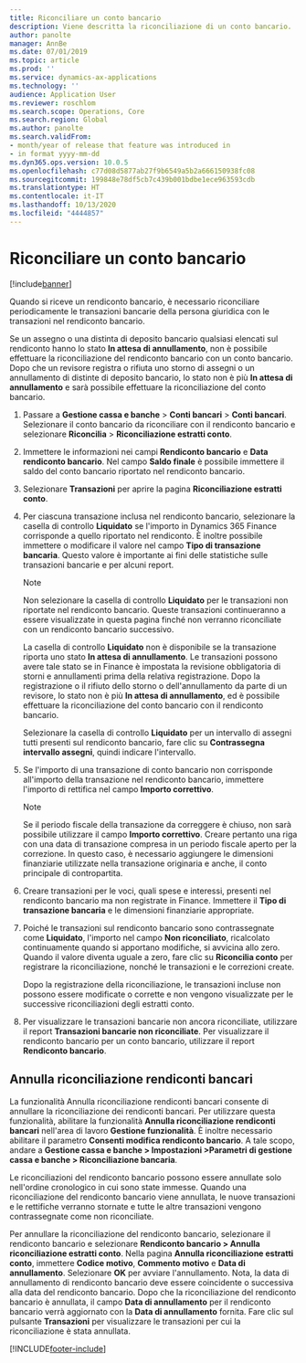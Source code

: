 ```yaml
---
title: Riconciliare un conto bancario
description: Viene descritta la riconciliazione di un conto bancario.
author: panolte
manager: AnnBe
ms.date: 07/01/2019
ms.topic: article
ms.prod: ''
ms.service: dynamics-ax-applications
ms.technology: ''
audience: Application User
ms.reviewer: roschlom
ms.search.scope: Operations, Core
ms.search.region: Global
ms.author: panolte
ms.search.validFrom:
- month/year of release that feature was introduced in
- in format yyyy-mm-dd
ms.dyn365.ops.version: 10.0.5
ms.openlocfilehash: c77d08d5877ab27f9b6549a5b2a666150938fc08
ms.sourcegitcommit: 199848e78df5cb7c439b001bdbe1ece963593cdb
ms.translationtype: HT
ms.contentlocale: it-IT
ms.lasthandoff: 10/13/2020
ms.locfileid: "4444857"
---
```

# <a name="reconcile-a-bank-account"></a>Riconciliare un conto bancario

[!include[banner](../includes/banner.md)]

Quando si riceve un rendiconto bancario, è necessario riconciliare periodicamente le transazioni bancarie della persona giuridica con le transazioni nel rendiconto bancario.

Se un assegno o una distinta di deposito bancario qualsiasi elencati sul rendiconto hanno lo stato **In attesa di annullamento**, non è possibile effettuare la riconciliazione del rendiconto bancario con un conto bancario. Dopo che un revisore registra o rifiuta uno storno di assegni o un annullamento di distinte di deposito bancario, lo stato non è più **In attesa di annullamento** e sarà possibile effettuare la riconciliazione del conto bancario.

1.  Passare a **Gestione cassa e banche** \> **Conti bancari** \> **Conti bancari**. Selezionare il conto bancario da riconciliare con il rendiconto bancario e selezionare **Riconcilia** > **Riconciliazione estratti conto**.

2.  Immettere le informazioni nei campi **Rendiconto bancario** e **Data rendiconto bancario**. Nel campo **Saldo finale** è possibile immettere il saldo del conto bancario riportato nel rendiconto bancario.

3.  Selezionare **Transazioni** per aprire la pagina **Riconciliazione estratti conto**.

4.  Per ciascuna transazione inclusa nel rendiconto bancario, selezionare la casella di controllo **Liquidato** se l'importo in Dynamics 365 Finance corrisponde a quello riportato nel rendiconto. È inoltre possibile immettere o modificare il valore nel campo **Tipo di transazione bancaria**. Questo valore è importante ai fini delle statistiche sulle transazioni bancarie e per alcuni report.
    

    > [!NOTE]
    > <P>Non selezionare la casella di controllo <STRONG>Liquidato</STRONG> per le transazioni non riportate nel rendiconto bancario. Queste transazioni continueranno a essere visualizzate in questa pagina finché non verranno riconciliate con un rendiconto bancario successivo.</P>
    > <P>La casella di controllo <STRONG>Liquidato</STRONG> non è disponibile se la transazione riporta uno stato <STRONG>In attesa di annullamento</STRONG>. Le transazioni possono avere tale stato se in Finance è impostata la revisione obbligatoria di storni e annullamenti prima della relativa registrazione. Dopo la registrazione o il rifiuto dello storno o dell'annullamento da parte di un revisore, lo stato non è più <STRONG>In attesa di annullamento</STRONG>, ed è possibile effettuare la riconciliazione del conto bancario con il rendiconto bancario.</P>

    
    Selezionare la casella di controllo **Liquidato** per un intervallo di assegni tutti presenti sul rendiconto bancario, fare clic su **Contrassegna intervallo assegni**, quindi indicare l'intervallo.

5.  Se l'importo di una transazione di conto bancario non corrisponde all'importo della transazione nel rendiconto bancario, immettere l'importo di rettifica nel campo **Importo correttivo**.
    

    > [!NOTE]
    > <P>Se il periodo fiscale della transazione da correggere è chiuso, non sarà possibile utilizzare il campo <STRONG>Importo correttivo</STRONG>. Creare pertanto una riga con una data di transazione compresa in un periodo fiscale aperto per la correzione. In questo caso, è necessario aggiungere le dimensioni finanziarie utilizzate nella transazione originaria e anche, il conto principale di contropartita.</P>



6.  Creare transazioni per le voci, quali spese e interessi, presenti nel rendiconto bancario ma non registrate in Finance. Immettere il **Tipo di transazione bancaria** e le dimensioni finanziarie appropriate.

7.  Poiché le transazioni sul rendiconto bancario sono contrassegnate come **Liquidato**, l'importo nel campo **Non riconciliato**, ricalcolato continuamente quando si apportano modifiche, si avvicina allo zero. Quando il valore diventa uguale a zero, fare clic su **Riconcilia conto** per registrare la riconciliazione, nonché le transazioni e le correzioni create.
    
    Dopo la registrazione della riconciliazione, le transazioni incluse non possono essere modificate o corrette e non vengono visualizzate per le successive riconciliazioni degli estratti conto.

8.  Per visualizzare le transazioni bancarie non ancora riconciliate, utilizzare il report **Transazioni bancarie non riconciliate**. Per visualizzare il rendiconto bancario per un conto bancario, utilizzare il report **Rendiconto bancario**.

## <a name="cancel-bank-statement-reconciliation"></a>Annulla riconciliazione rendiconti bancari 

La funzionalità Annulla riconciliazione rendiconti bancari consente di annullare la riconciliazione dei rendiconti bancari. Per utilizzare questa funzionalità, abilitare la funzionalità **Annulla riconciliazione rendiconti bancari** nell'area di lavoro **Gestione funzionalità**. È inoltre necessario abilitare il parametro **Consenti modifica rendiconto bancario**. A tale scopo, andare a **Gestione cassa e banche > Impostazioni >Parametri di gestione cassa e banche > Riconciliazione bancaria**.
 
Le riconciliazioni del rendiconto bancario possono essere annullate solo nell'ordine cronologico in cui sono state immesse. Quando una riconciliazione del rendiconto bancario viene annullata, le nuove transazioni e le rettifiche verranno stornate e tutte le altre transazioni vengono contrassegnate come non riconciliate.
 
Per annullare la riconciliazione del rendiconto bancario, selezionare il rendiconto bancario e selezionare **Rendiconto bancario > Annulla riconciliazione estratti conto**. Nella pagina **Annulla riconciliazione estratti conto**, immettere **Codice motivo**, **Commento motivo** e **Data di annullamento**. Selezionare **OK** per avviare l'annullamento. Nota, la data di annullamento di rendiconto bancario deve essere coincidente o successiva alla data del rendiconto bancario. Dopo che la riconciliazione del rendiconto bancario è annullata, il campo **Data di annullamento** per il rendiconto bancario verrà aggiornato con la **Data di annullamento** fornita. Fare clic sul pulsante **Transazioni** per visualizzare le transazioni per cui la riconciliazione è stata annullata.


[!INCLUDE[footer-include](../../includes/footer-banner.md)]